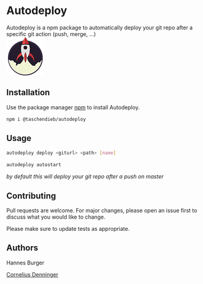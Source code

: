 # Autodeploy 

Autodeploy is a npm package to automatically deploy your git repo after a specific git action (push, merge, ...)  
![alt text](https://github.com/Taschendieb/autodeploy/blob/master/Element%201.png)

## Installation

Use the package manager [npm](https://www.npmjs.com/) to install Autodeploy.

```bash
npm i @taschendieb/autodeploy
```

## Usage

```bash
autodeploy deploy <giturl> <path> [name]
```

```bash
autodeploy autostart
```

_by default this will deploy your git repo after a push on master_

## Contributing
Pull requests are welcome. For major changes, please open an issue first to discuss what you would like to change.

Please make sure to update tests as appropriate.

## Authors

Hannes Burger

[Cornelius Denninger](codenn.de)
